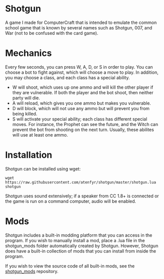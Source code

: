 # Shotgun
A game I made for ComputerCraft that is intended to emulate the common school game that is known by several names such as Shotgun, 007, and War (not to be confused with the card game).

# Mechanics
Every few seconds, you can press W, A, D, or S in order to play. You can choose a bot to fight against, which will choose a move to play. In addition, you may choose a class, and each class has a special ability.

- W will shoot, which uses up one ammo and will kill the other player if they are vulnerable. If both the player and the bot shoot, then neither party will die.
- A will reload, which gives you one ammo but makes you vulnerable.
- D will block, which will not use any ammo but will prevent you from being killed.
- S will activate your special ability; each class has different special moves. For instance, the Prophet can see the future, and the Witch can prevent the bot from shooting on the next turn. Usually, these abilites will use at least one ammo.

# Installation
Shotgun can be installed using wget:

`wget https://raw.githubusercontent.com/atenfyr/shotgun/master/shotgun.lua shotgun`

Shotgun uses sound extensively; if a speaker from CC 1.8+ is connected or the game is run on a command computer, audio will be enabled.

# Mods
Shotgun includes a built-in modding platform that you can access in the program. If you wish to manually install a mod, place a .lua file in the shotgun_mods folder automatically created by Shotgun. However, Shotgun does have a built-in collection of mods that you can install from inside the program.

If you wish to view the source code of all built-in mods, see the [shotgun_mods](https://github.com/atenfyr/shotgun_mods) repository.
